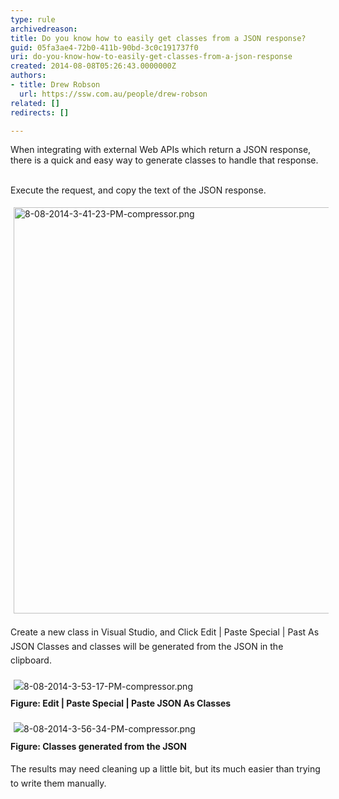 ```yaml
---
type: rule
archivedreason: 
title: Do you know how to easily get classes from a JSON response?
guid: 05fa3ae4-72b0-411b-90bd-3c0c191737f0
uri: do-you-know-how-to-easily-get-classes-from-a-json-response
created: 2014-08-08T05:26:43.0000000Z
authors:
- title: Drew Robson
  url: https://ssw.com.au/people/drew-robson
related: []
redirects: []

---
```



​When integrating with external&#160;Web APIs which return a JSON response, there is a quick and easy way to generate classes to handle that response.
<br><excerpt class='endintro'></excerpt><br>
<p>Execute the request, and copy the text of the JSON response.</p><p><img src="/SoftwareDevelopment/RulesToBetterWebAPI/PublishingImages/Pages/Do-you-know-how-to-easily-get-classes-from-a-JSON-response/8-08-2014-3-41-23-PM-compressor.png" alt="8-08-2014-3-41-23-PM-compressor.png" style="margin&#58;5px;width&#58;650px;" /><br></p><p>Create a new class in Visual Studio, and&#160;<span style="line-height&#58;1.6;">Click Edit | Paste Special | Past As JSON Classes and classes will be generated from the JSON in the clipboard.</span></p><p><span style="line-height&#58;1.6;"><img src="/SoftwareDevelopment/RulesToBetterWebAPI/PublishingImages/Pages/Do-you-know-how-to-easily-get-classes-from-a-JSON-response/8-08-2014-3-53-17-PM-compressor.png" alt="8-08-2014-3-53-17-PM-compressor.png" style="margin&#58;5px;" /><br><strong>Figure&#58; Edit | Paste Special | Paste JSON As Classes</strong></span></p><p><span style="line-height&#58;1.6;"><img src="/SoftwareDevelopment/RulesToBetterWebAPI/PublishingImages/Pages/Do-you-know-how-to-easily-get-classes-from-a-JSON-response/8-08-2014-3-56-34-PM-compressor.png" alt="8-08-2014-3-56-34-PM-compressor.png" style="margin&#58;5px;" /><br><strong>Figure&#58; Classes generated from the JSON</strong></span></p><p><span style="line-height&#58;1.6;">The results may need cleaning up a little bit, but it</span><span style="line-height&#58;1.6;">s much easier than trying to write them manually.</span><br></p><p><br></p>


